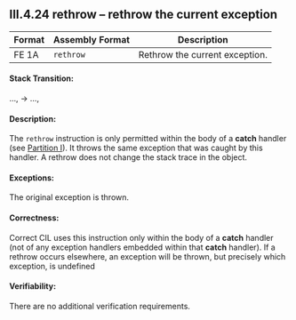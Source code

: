 ## III.4.24 rethrow &ndash; rethrow the current exception

 | Format | Assembly Format | Description
 | ---- | ---- | ----
 | FE 1A | `rethrow` | Rethrow the current exception.

#### Stack Transition:

&hellip;, &rarr; &hellip;,

#### Description:

The `rethrow` instruction is only permitted within the body of a **catch** handler (see [Partition I](#todo-missing-hyperlink)). It throws the same exception that was caught by this handler. A rethrow does not change the stack trace in the object.

#### Exceptions:

The original exception is thrown.

#### Correctness:

Correct CIL uses this instruction only within the body of a **catch** handler (not of any exception handlers embedded within that **catch** handler). If a rethrow occurs elsewhere, an exception will be thrown, but precisely which exception, is undefined

#### Verifiability:

There are no additional verification requirements.
